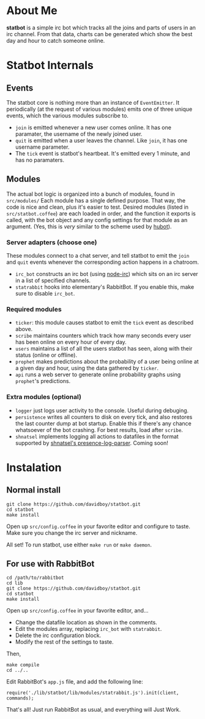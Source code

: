 # About Me
**statbot** is a simple irc bot which tracks all the joins and parts of users in an irc channel.  From that data, charts can be generated which show the best day and hour to catch someone online.

# Statbot Internals
## Events
The statbot core is nothing more than an instance of `EventEmitter`.  It periodically (at the request of various modules) emits one of three unique events, which the various modules subscribe to.

* `join` is emitted whenever a new user comes online.  It has one paramater, the username of the newly joined user.
*  `quit` is emitted when a user leaves the channel.  Like `join`, it has one username parameter.
* The `tick` event is statbot's heartbeat.  It's emitted every 1 minute, and has no paramaters.


## Modules
The actual bot logic is organized into a bunch of modules, found in `src/modules/`  Each module has a single defined purpose.  That way, the code is nice and clean, plus it's easier to test.  Desired modules (listed in `src/statbot.coffee`) are each loaded in order, and the function it exports is called, with the bot object and any config settings for that module as an argument.  (Yes, this is _very_ similar to the scheme used by [hubot](https://github.com/github/hubot)).

### Server adapters (choose one)
These modules connect to a chat server, and tell statbot to emit the `join` and `quit` events whenever the corresponding action happens in a chatroom.
* `irc_bot` constructs an irc bot (using [node-irc](https://github.com/martynsmith/node-irc)) which sits on an irc server in a list of specified channels.
* `statrabbit` hooks into elementary's RabbitBot.  If you enable this, make sure to disable `irc_bot`.

### Required modules
* `ticker`: this module causes statbot to emit the `tick` event as described above.
* `scribe` maintains counters which track how many seconds every user has been online on every hour of every day.
* `users` maintains a list of all the users statbot has seen, along with their status (online or offline).
* `prophet` makes predictions about the probability of a user being online at a given day and hour, using the data gathered by `ticker`.
* `api` runs a web server to generate online probability graphs using `prophet`'s predictions.

### Extra modules (optional)
* `logger` just logs user activity to the console.  Useful during debuging.
* `persistence` writes all counters to disk on every tick, and also restores the last counter dump at bot startup.  Enable this if there's any chance whatsoever of the bot crashing.  For best results, load after `scribe`.
* `shnatsel` implements logging all actions to datafiles in the format supported by [shnatsel's presence-log-parser](https://code.launchpad.net/~shnatsel/elementaryweb/presence-log-parser).  Coming soon!

# Instalation
## Normal install
    git clone https://github.com/davidboy/statbot.git
    cd statbot
    make install
Open up `src/config.coffee` in your favorite editor and configure to taste.  Make sure you change the irc server and nickname.

All set!  To run statbot, use either `make run` or `make daemon`.

## For use with RabbitBot
    cd /path/to/rabbitbot
    cd lib
    git clone https://github.com/davidboy/statbot.git
    cd statbot
    make install
Open up `src/config.coffee` in your favorite editor, and...
* Change the datafile location as shown in the comments.  
* Edit the modules array, replacing `irc_bot` with `statrabbit`.
* Delete the irc configuration block.
* Modify the rest of the settings to taste.

Then,

    make compile
    cd ../..
Edit RabbitBot's `app.js` file, and add the following line:

    require('./lib/statbot/lib/modules/statrabbit.js').init(client, commands);
That's all!  Just run RabbitBot as usual, and everything will Just Work.

    
